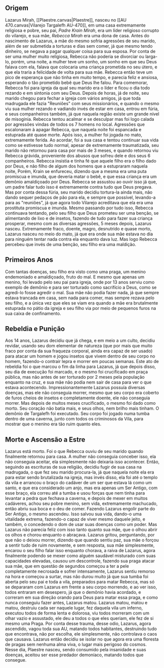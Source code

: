 ## Origem

Lazarus Mirah, [[Plaestre.canvas|Plaestre]], nasceu no [[AU 470.canvas|Vilarejo Targalefh AU-470]], em uma casa extremamente religiosa e pobre, seu pai, *Padre Krain Mirah*, era um líder religioso corrupto do vilarejo, e sua mãe, *Rebecca Mirah* era uma dona de casa.
Antes do nascimento de Lazarus, a mãe do mesmo sofria agressões de seu marido, além de ser submetida a torturas e dias sem comer, já que mesmo tendo dinheiro, se negava a pagar qualquer coisa para sua esposa. Por conta de ser uma mulher muito religiosa, Rebecca não poderia se divorciar ou larga-lo, porém, uma noite, a mulher teve um sonho, um sonho em que seu Deus falava com ela, falava que colocaria uma criança prometida no seu útero, e que ela traria a felicidade de volta para sua mãe. Rebecca então teve um pico de esperança que não tinha em muito tempo, e parecia feliz e ansiosa, esperando o tão prometido bebê que Deus lhe falou. Para comemorar, Rebecca foi para igreja da qual seu marido era o líder e ficou o dia todo rezando e em sintonia com seu Deus. Depois de horas, já de noite, seu marido chegou para fechar a igreja com vários amigos, já que toda madrugada ele fazia "Reuniões" com seus missionários, e quando o mesmo viu sua mulher rezando e vadiando invés de estar em casa, entrou em fúria, e seus companheiros também, já que naquela região existe um grande nível de misoginia. Rebecca tentou acalmar e se desculpar mas foi logo calada por agressões vindas de todos os 7 homens no local. Agressões que escalonaram à apagar Rebecca, que naquela noite foi espancada e estuprada até quase morte. Após isso, a mulher foi jogada no mato, extremamente ferida. Ao acordar, foi a sua casa e tentou continuar sua vida como se estivesse tudo normal, apesar de extremamente traumatizada, seu marido não retornou para casa por mais de 3 meses, e quando retornou viu Rebecca grávida, proveniente dos abusos que sofreu dele e dos seus 6 companheiros.
Rebecca insistia e tinha fé que aquele filho era o filho dado por Deus, e não filho de algum dos homens que a estupraram naquela noite, Porém, Krain se enfureceu, dizendo que a mesma era uma puta promiscua e imunda, que deveria matar o bebê, e que essa criança era um demônio amaldiçoado por Deus. Rebecca se assustou ao ouvir isso já que, um padre falar tudo isso é extremamente contra tudo que Deus pregava. Mas por conta dessa fúria, seu marido decidiu tortura-la ainda mais, não dando sequer pedaços de pão para ela, e sempre que possível, levando-a para as "reuniões", já que agora todo Vilarejo acreditava que ela era uma prostituta promiscua e imunda.
Mesmo passando por tudo isso, Rebecca continuava tentando, pelo seu filho que Deus prometeu ser uma benção, se alimentando de lixo e de insetos, fazendo de tudo para fazer sua criança prosperar, mesmo com as diversas agressões, 5 meses depois, Lazarus nasceu. 
Extremamente fraco, doente, magro, desnutrido e quase morto, Lazarus nasceu no meio do mato, já que era onde sua mãe estava no dia para ninguém tentar nada contra ela enquanto dava luz. Mas logo Rebecca percebeu que invés de uma benção, seu filho era uma maldição.
## Primeiros Anos

Com tantas doenças, seu filho era visto como uma praga, um menino endemoniado e amaldiçoado, fruto do mal. E mesmo que apenas um menino, foi levado pelo seu pai para igreja, onde por 13 anos serviu como exemplo de demônio e para ser torturado como sacrifício a Deus, como se agredi-lo fosse agredir o mal. Sua mãe não podia fazer nada, já que sempre estava trancada em casa, sem nada para comer, mas sempre rezava pelo seu filho, e a única vez que eles se viam era quando a mãe era brutalmente estuprada no pátio da igreja e seu filho via por meio de pequenos furos na sua caixa de confinamento.
## Rebeldia e Punição

Aos 14 anos, Lazarus decidiu que já chega, e em meio a um culto, decidiu revidar, usando seu dom elementar de natureza (que por mais que muito fraco por conta da sua fraqueza corporal, ainda era capaz de ser usado) para atacar um homem e jogou insetos que vivem dentro de seu corpo no homem, fazendo-o contrair lepra e morrer em poucas semanas. Este ato de rebeldia foi o que marcou o fim da linha para Lazarus, já que depois disso, seu dia de execução foi marcado, e o mesmo foi crucificado em praça pública, mas não antes de ser torturado por 2 meses pela população enquanto na cruz, e sua mãe não podia nem sair de casa para ver o que estava acontecendo. Impressionantemente Lazarus possuía diversas doenças, mas ele não conseguia morrer, mesmo que seu corpo era coberto de furos cheios de insetos e completamente doente, ele não conseguia morrer. Mas depois de muitos meses crucificado, o mesmo foi dado como morto. Seu coração não batia mais, e seus olhos, nem brilho mais tinham. O demônio de Targalefh foi executado. Seu corpo foi jogado numa tumba dentro de uma caverna, junto com todos os criminosos da Vila, para mostrar que o menino era tão ruim quanto eles.
## Morte e Ascensão a Estre

Lazarus está morto. Foi o que Rebecca ouviu de seu marido quando finalmente retornou para casa. A mulher não conseguia conceber isso, ela não conseguia aceitar, ela simplesmente não deixaria isso acontecer. Então, seguindo as escrituras de sua religião, decidiu fugir de sua casa na madrugada, o que fez seu marido procura-la, já que naquela noite ela era para estar sendo brutalizada na igreja, mas invés disso, ela foi até o templo da vila e arrancou o braço do cadáver de um ser que estava lá como um santo, e que era considerado um anjo, mas era apenas um Ser Antigo, com esse braço, ela correu até a tumba e usou forças que nem tinha para levantar a pedra que fechava a caverna, e depois de mexer em muitos cadáveres, achou seu pobre menino, sem vida, extremamente machucado, então abriu sua boca e o deu de comer.
Fazendo Lazarus engolir parte do Ser Antigo, o mesmo ascendeu. Isso salvou sua vida, dando-o uma vitalidade extrema, fazendo-o capaz de viver mesmo daquele jeito, e também, o concedendo o dom de usar suas doenças como um poder. Mas Lazarus não parecia feliz com isso tanto quanto sua mãe, que o olhou abrir os olhos e chorou enquanto o abraçava. Lazarus gritou, perguntando, por que não o deixou morrer, dizendo que quando sentiu paz, sua mãe o forçou a sentir tudo de ruim novamente, e sem resposta, sua mãe simplesmente, encarou o seu filho falar isso enquanto chorava, a raiva de Lazarus, agora finalmente podendo se mexer como alguém saudável misturado com suas capacidades elevadas, causou um descontrole, fazendo sua praga atacar sua mãe, que em questão de segundos começou a ter a pele completamente necrosada e sofrer intensamente, Lazarus sentiu remorso na hora e começou a surtar, mas não durou muito já que sua tumba foi aberta pelo seu pai e toda a vila, preparados para matar Rebecca, mas só se depararam com Lazarus em frente a seu corpo morrendo, e ao ver isso, todos entraram em desespero, já que o demônio havia acordado, e correram em sua direção orando para Deus para matar essa praga, e como nunca conseguiu fazer antes, Lazarus matou. Lazarus matou, matou e matou, destruiu cada ser naquele lugar, fez daquela vila um inferno, executou todos de forma lenta e dolorosa, viu todos morreram com um olhar vazio e assustado, ele deu a todos o que eles queriam, ele fez de si mesmo uma Praga. Por conta desse trauma, desse odio, Lazarus, agora ascendido, vagou toda sua AU, matando todos habitantes, destruindo tudo que encontrava, não por escolha, ele simplesmente, não controlava o caos que causava. Lazarus então decidiu se isolar no que agora era uma floresta de pragas sem nenhuma alma viva, o lugar mais perigoso do cosmos. Nesse dia, Plaestre nasceu, sendo consumido pela insanidade e suas doenças, aceitou ser esse predador demoníaco, matando todos que consegue.